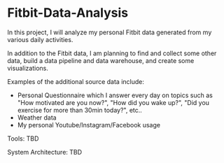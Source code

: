 # Fitbit-Data-Analysis
In this project, I will analyze my personal Fitbit data generated from my various daily activities.

In addition to the Fitbit data, I am planning to find and collect some other data, build a data pipeline and data warehouse, and create some visualizations. 

Examples of the additional source data include:
- Personal Questionnaire which I answer every day on topics such as "How motivated are you now?", "How did you wake up?", "Did you exercise for more than 30min today?", etc..
- Weather data
- My personal Youtube/Instagram/Facebook usage


Tools:
TBD

System Architecture:
TBD
